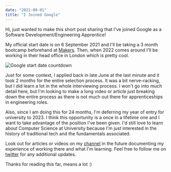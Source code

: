 ```yaml
---
date: "2021-09-01"
title: "I Joined Google"
---
```


Hi, just wanted to make this short post sharing that I've joined Google as a Software Development/Engineering Apprentice!

My official start date is on 6 September 2021 and I'll be taking a 3 month bootcamp beforehand at [Makers](https://makers.tech/). Then, when 2022 comes around I'll be working in their head office in London which is pretty cool.

![Google start date countdown](/images/articles/google/google-onboarding.jpeg)

Just for some context, I applied back in late June at the last minute and it took 2 months for the entire selection process. It was a bit nerve-racking, but I did learn a lot in the whole interviewing process. I won't go into much detail here, but I'm looking to make a long video or article just breaking down the entire process as there is not much out there for apprenticeships in engineering roles.

Also, since I am doing this for 24 months, I'm deferring my year of entry for university to 2023. I think this opportunity is a once in a lifetime one and I want to take advantage of the position I've been given. I'd still love to learn about Computer Science at University because I'm just interested in the history of traditional tech and the fundamentals associated.

Look out for articles or videos on my [channel](https://www.youtube.com/channel/UCIIXFxDwjdQtIlf5or_DcwQ) in the future documenting my experience of working there and what I'm learning. Feel free to follow me on [twitter](https://twitter.com/pzrsaa) for any additional updates.

Thanks for reading this far, means a lot :)
